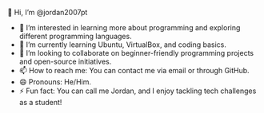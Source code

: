  👋 Hi, I’m @jordan2007pt  
- 👀 I’m interested in learning more about programming and exploring different programming languages.  
- 🌱 I’m currently learning Ubuntu, VirtualBox, and coding basics.  
- 💞️ I’m looking to collaborate on beginner-friendly programming projects and open-source initiatives.  
- 📫 How to reach me: You can contact me via email or through GitHub.  
- 😄 Pronouns: He/Him.  
- ⚡ Fun fact: You can call me Jordan, and I enjoy tackling tech challenges as a student!  


<!---
jordan2007pt/jordan2007pt is a ✨ special ✨ repository because its `README.md` (this file) appears on your GitHub profile.
You can click the Preview link to take a look at your changes.
--->
